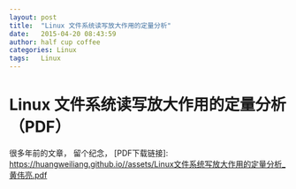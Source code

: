 ```yaml
---
layout: post
title:  "Linux 文件系统读写放大作用的定量分析"
date:   2015-04-20 08:43:59
author: half cup coffee
categories: Linux
tags:	Linux
---
```


# Linux 文件系统读写放大作用的定量分析（PDF）
很多年前的文章， 留个纪念， [PDF下载链接]: https://huangweiliang.github.io//assets/Linux文件系统写放大作用的定量分析_黄伟亮.pdf